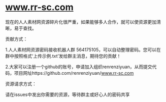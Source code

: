 # www.rr-sc.com
现在的人人素材网资源碎片化很严重，如果能够多人合作，就可以使资源更加清晰，易于查找。

贡献方式：

1.人人素材网资源密码接收机器人群 564175105，可以自动整理密码。您可以在群中按照格式‘上传示例.txt’发给群主消息，期待您的贡献！

2.大家可以注册一个github的账号，申请加入组织renrenziyuan，从而提交代码，项目网址https://github.com/renrenziyuan/www.rr-sc.com

资源请求方式：

请在issues中发出你需要的资源，等待群主或好心人的密码共享

